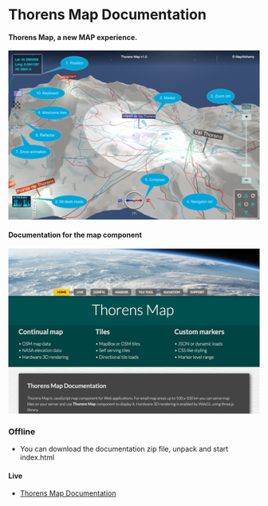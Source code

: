 Thorens Map Documentation
=========================


#### Thorens Map, a new MAP experience.

![alt tag](https://raw.githubusercontent.com/DaniloBabovic/ThorensMapDoc/master/img/screenshot_1.png)

#### Documentation for the map component

![alt tag](https://raw.githubusercontent.com/DaniloBabovic/ThorensMapDoc/master/img/doc_shot.png)

### Offline

* You can download the documentation zip file, unpack and start index.html

#### Live ####

* [Thorens Map Documentation](https://map_doc.mapalchemy.com)
